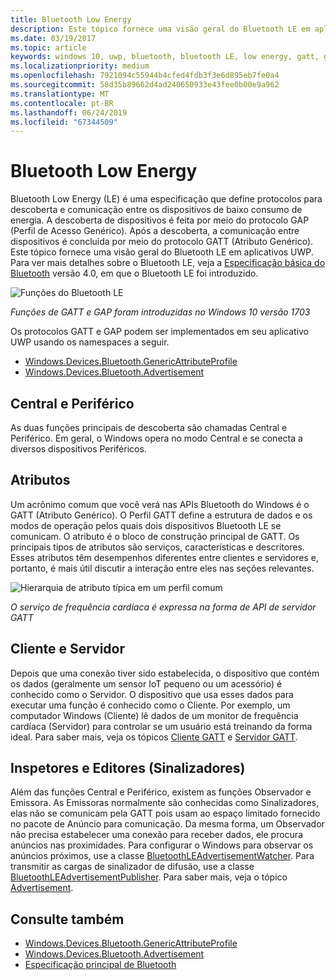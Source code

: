 ```yaml
---
title: Bluetooth Low Energy
description: Este tópico fornece uma visão geral do Bluetooth LE em aplicativos UWP.
ms.date: 03/19/2017
ms.topic: article
keywords: windows 10, uwp, bluetooth, bluetooth LE, low energy, gatt, gap, central, periférico, cliente, servidor, inspetor, editor
ms.localizationpriority: medium
ms.openlocfilehash: 7921094c55944b4cfed4fdb3f3e6d895eb7fe0a4
ms.sourcegitcommit: 58d35b89662d4ad240650933e43fee0b00e9a962
ms.translationtype: MT
ms.contentlocale: pt-BR
ms.lasthandoff: 06/24/2019
ms.locfileid: "67344509"
---
```

# <a name="bluetooth-low-energy"></a>Bluetooth Low Energy
Bluetooth Low Energy (LE) é uma especificação que define protocolos para descoberta e comunicação entre os dispositivos de baixo consumo de energia. A descoberta de dispositivos é feita por meio do protocolo GAP (Perfil de Acesso Genérico). Após a descoberta, a comunicação entre dispositivos é concluída por meio do protocolo GATT (Atributo Genérico). Este tópico fornece uma visão geral do Bluetooth LE em aplicativos UWP. Para ver mais detalhes sobre o Bluetooth LE, veja a [Especificação básica do Bluetooth](https://www.bluetooth.com/specifications/bluetooth-core-specification/) versão 4.0, em que o Bluetooth LE foi introduzido. 

![Funções do Bluetooth LE](images/gatt-roles.png)

*Funções de GATT e GAP foram introduzidas no Windows 10 versão 1703*

Os protocolos GATT e GAP podem ser implementados em seu aplicativo UWP usando os namespaces a seguir.
- [Windows.Devices.Bluetooth.GenericAttributeProfile](https://docs.microsoft.com/en-us/uwp/api/windows.devices.bluetooth.genericattributeprofile)
- [Windows.Devices.Bluetooth.Advertisement](https://docs.microsoft.com/en-us/uwp/api/windows.devices.bluetooth.advertisement)

## <a name="central-and-peripheral"></a>Central e Periférico
As duas funções principais de descoberta são chamadas Central e Periférico. Em geral, o Windows opera no modo Central e se conecta a diversos dispositivos Periféricos. 

## <a name="attributes"></a>Atributos
Um acrônimo comum que você verá nas APIs Bluetooth do Windows é o GATT (Atributo Genérico). O Perfil GATT define a estrutura de dados e os modos de operação pelos quais dois dispositivos Bluetooth LE se comunicam. O atributo é o bloco de construção principal de GATT. Os principais tipos de atributos são serviços, características e descritores. Esses atributos têm desempenhos diferentes entre clientes e servidores e, portanto, é mais útil discutir a interação entre eles nas seções relevantes. 

![Hierarquia de atributo típica em um perfil comum](images/gatt-service.png)

*O serviço de frequência cardíaca é expressa na forma de API de servidor GATT*

## <a name="client-and-server"></a>Cliente e Servidor
Depois que uma conexão tiver sido estabelecida, o dispositivo que contém os dados (geralmente um sensor IoT pequeno ou um acessório) é conhecido como o Servidor. O dispositivo que usa esses dados para executar uma função é conhecido como o Cliente. Por exemplo, um computador Windows (Cliente) lê dados de um monitor de frequência cardíaca (Servidor) para controlar se um usuário está treinando da forma ideal. Para saber mais, veja os tópicos [Cliente GATT](gatt-client.md) e [Servidor GATT](gatt-server.md).

## <a name="watchers-and-publishers-beacons"></a>Inspetores e Editores (Sinalizadores)
Além das funções Central e Periférico, existem as funções Observador e Emissora. As Emissoras normalmente são conhecidas como Sinalizadores, elas não se comunicam pela GATT pois usam ao espaço limitado fornecido no pacote de Anúncio para comunicação. Da mesma forma, um Observador não precisa estabelecer uma conexão para receber dados, ele procura anúncios nas proximidades. Para configurar o Windows para observar os anúncios próximos, use a classe [BluetoothLEAdvertisementWatcher](https://docs.microsoft.com/en-us/uwp/api/windows.devices.bluetooth.advertisement.bluetoothleadvertisementwatcher). Para transmitir as cargas de sinalizador de difusão, use a classe [BluetoothLEAdvertisementPublisher](https://docs.microsoft.com/en-us/uwp/api/windows.devices.bluetooth.advertisement.bluetoothleadvertisementpublisher). Para saber mais, veja o tópico [Advertisement](ble-beacon.md).

## <a name="see-also"></a>Consulte também
- [Windows.Devices.Bluetooth.GenericAttributeProfile](https://docs.microsoft.com/en-us/uwp/api/windows.devices.bluetooth.genericattributeprofile)
- [Windows.Devices.Bluetooth.Advertisement](https://docs.microsoft.com/en-us/uwp/api/windows.devices.bluetooth.advertisement)
- [Especificação principal de Bluetooth](https://www.bluetooth.com/specifications/bluetooth-core-specification)
